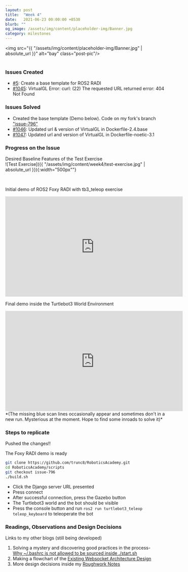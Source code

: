 ```yaml
---
layout: post
title:  "Week 4"
date:   2021-06-23 00:00:00 +0530
blurb: ""
og_image: /assets/img/content/placeholder-img/Banner.jpg
category: milestones
---
```


<img src="{{ "/assets/img/content/placeholder-img/Banner.jpg" | absolute_url }}" alt="bay" class="post-pic"/>
<br />
<br />

### Issues Created
- [#5][]: Create a base template for ROS2 RADI
- [#1045][]: VirtualGL Error: curl: (22) The requested URL returned error: 404 Not Found

### Issues Solved
- Created the base template (Demo below). Code on my fork's branch ["issue-796"](https://github.com/trunc8/RoboticsAcademy/tree/issue-796)
- [#1046][]: Updated url & version of VirtualGL in Dockerfile-2.4.base
- [#1047][]: Updated url and version of VirtualGL in Dockerfile-noetic-3.1

### Progress on the Issue

Desired Baseline Features of the Test Exercise  
![Test Exercise]({{ "/assets/img/content/week4/test-exercise.jpg" | absolute_url }}){:width="500px""}

<br/>

Initial demo of ROS2 Foxy RADI with tb3_teleop exercise  
<iframe width="560" height="315"
src="https://www.youtube.com/embed/61k0kLDCaqg" 
frameborder="0" 
allow="accelerometer; autoplay; encrypted-media; gyroscope; picture-in-picture" 
allowfullscreen></iframe>
<br />

Final demo inside the Turtlebot3 World Environment
<iframe width="560" height="315"
src="https://www.youtube.com/embed/L1PU13AawNE" 
frameborder="0" 
allow="accelerometer; autoplay; encrypted-media; gyroscope; picture-in-picture" 
allowfullscreen></iframe>  
*(The missing blue scan lines occasionally appear and sometimes don't in a new run. Mysterious at the moment. Hope to find some inroads to solve it)*
<br />

### Steps to replicate
Pushed the changes!!

The Foxy RADI demo is ready

```sh
git clone https://github.com/trunc8/RoboticsAcademy.git
cd RoboticsAcademy/scripts
git checkout issue-796
./build.sh
```
- Click the Django server URL presented
- Press connect
- After successful connection, press the Gazebo button
- The Turtlebot3 world and the bot should be visible
- Press the console button and run `ros2 run turtlebot3_teleop teleop_keyboard` to teleoperate the bot

### Readings, Observations and Design Decisions
Links to my other blogs (still being developed)
1. Solving a mystery and discovering good practices in the process-  
[Why ~/.bashrc is not allowed to be sourced inside ./start.sh](https://theroboticsclub.github.io/gsoc2021-Siddharth_Saha/2021/06/22/bashrc-start-sh)
1. Making a flowchart of the [Existing Websocket Architecture Design](https://theroboticsclub.github.io/gsoc2021-Siddharth_Saha/2021/06/21/websocket-architecture)
1. More design decisions inside my [Roughwork Notes](https://theroboticsclub.github.io/gsoc2021-Siddharth_Saha/2021/05/17/roughwork#notes)

[#5]: https://github.com/TheRoboticsClub/gsoc2021-Siddharth_Saha/issues/5 "Issue #5"
[#1045]: https://github.com/JdeRobot/RoboticsAcademy/issues/1045 "Issue #1045"
[#1046]: https://github.com/JdeRobot/RoboticsAcademy/pull/1046 "Pull request #1046"
[#1047]: https://github.com/JdeRobot/RoboticsAcademy/pull/1047 "Pull request #1047"
